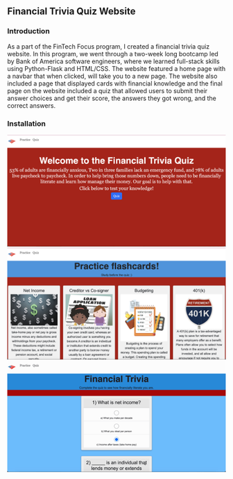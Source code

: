 ## Financial Trivia Quiz Website

### Introduction

As a part of the FinTech Focus program, I created a financial trivia quiz website. In this program, we went through a two-week long bootcamp led by Bank of America software engineers, where we learned full-stack skills using Python-Flask and HTML/CSS. 
The website featured a home page with a navbar that when clicked, will take you to a new page. The website also included a page that displayed cards with financial knowledge and the final page on the website included a quiz that allowed users to submit their answer choices and get their score, the answers they got wrong, and the correct answers.

### Installation

![image](https://github.com/bushraislam/bushraislam.github.io/blob/master/Financial%20Trivia%20Homepage.png)
![image](https://github.com/bushraislam/bushraislam.github.io/blob/master/Financial%20Trivia%20Page.png)
![image](https://github.com/bushraislam/bushraislam.github.io/blob/master/Financial%20Trivia%20Quiz%20gif.gif)
